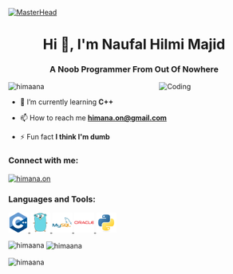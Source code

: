 [![MasterHead](https://cdn.discordapp.com/attachments/694352853019656234/1060561517436743720/df1wdk7-fa62d5b6-a1b2-4b2b-b407-02e737476148.gif)](https://himaana.io)
<h1 align="center">Hi 👋, I'm Naufal Hilmi Majid</h1>
<h3 align="center">A Noob Programmer From Out Of Nowhere</h3>
<img align="right" alt="Coding" width="40%" src="https://cdn.discordapp.com/attachments/694352853019656234/1060567148998688840/dcu6i41-b60eb3b0-5c80-4861-9f87-a3e0131ac442.gif?size=4096">

<p align="left"> <img src="https://komarev.com/ghpvc/?username=himaana&label=Visitors&color=0e75b6&style=flat" alt="himaana" /> </p>

- 🌱 I’m currently learning **C++**

- 📫 How to reach me **himana.on@gmail.com**

- ⚡ Fun fact **I think I'm dumb**

<h3 align="left">Connect with me:</h3>
<p align="left">
<a href="https://instagram.com/himana.on" target="blank"><img align="center" src="https://raw.githubusercontent.com/rahuldkjain/github-profile-readme-generator/master/src/images/icons/Social/instagram.svg" alt="himana.on" height="30" width="40" /></a>
</p>

<h3 align="left">Languages and Tools:</h3>
<p align="left"> <a href="https://www.w3schools.com/cpp/" target="_blank" rel="noreferrer"> <img src="https://raw.githubusercontent.com/devicons/devicon/master/icons/cplusplus/cplusplus-original.svg" alt="cplusplus" width="40" height="40"/> </a> <a href="https://golang.org" target="_blank" rel="noreferrer"> <img src="https://raw.githubusercontent.com/devicons/devicon/master/icons/go/go-original.svg" alt="go" width="40" height="40"/> </a> <a href="https://www.mysql.com/" target="_blank" rel="noreferrer"> <img src="https://raw.githubusercontent.com/devicons/devicon/master/icons/mysql/mysql-original-wordmark.svg" alt="mysql" width="40" height="40"/> </a> <a href="https://www.oracle.com/" target="_blank" rel="noreferrer"> <img src="https://raw.githubusercontent.com/devicons/devicon/master/icons/oracle/oracle-original.svg" alt="oracle" width="40" height="40"/> </a> <a href="https://www.python.org" target="_blank" rel="noreferrer"> <img src="https://raw.githubusercontent.com/devicons/devicon/master/icons/python/python-original.svg" alt="python" width="40" height="40"/> </a> </p>

<p><img align="left" src="https://github-readme-stats.vercel.app/api/top-langs?username=himaana&show_icons=true&theme=tokyonight&locale=en&layout=compact" alt="himaana" /></p>

<p>&nbsp;<img align="center" src="https://github-readme-stats.vercel.app/api?username=himaana&show_icons=true&theme=tokyonight&locale=en" alt="himaana" /></p>

<p><img align="center" src="https://github-readme-streak-stats.herokuapp.com/?user=himaana&theme=tokyonight" alt="himaana" /></p>
